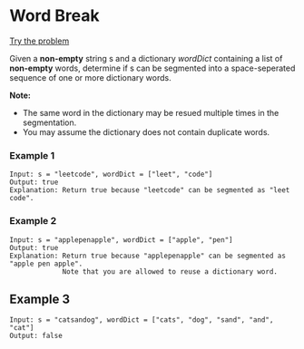 # Word Break
[Try the problem](https://leetcode.com/problems/word-break/)

Given a **non-empty** string s and a dictionary *wordDict* containing a list of **non-empty** words, determine if s can be segmented into a space-seperated sequence of one or more dictionary words.

**Note:**
- The same word in the dictionary may be resued multiple times in the segmentation.
- You may assume the dictionary does not contain duplicate words.

### Example 1

```
Input: s = "leetcode", wordDict = ["leet", "code"]
Output: true
Explanation: Return true because "leetcode" can be segmented as "leet code".
```

### Example 2

```
Input: s = "applepenapple", wordDict = ["apple", "pen"]
Output: true
Explanation: Return true because "applepenapple" can be segmented as "apple pen apple".
             Note that you are allowed to reuse a dictionary word.
```

## Example 3

```
Input: s = "catsandog", wordDict = ["cats", "dog", "sand", "and", "cat"]
Output: false
```